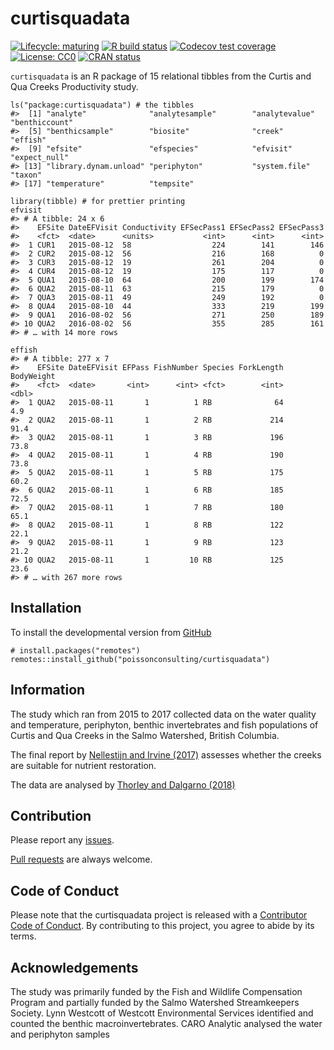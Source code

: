 <!-- README.md is generated from README.Rmd. Please edit that file -->
curtisquadata
=============

<!-- badges: start -->
[![Lifecycle:
maturing](https://img.shields.io/badge/lifecycle-maturing-blue.svg)](https://www.tidyverse.org/lifecycle/#maturing)
[![R build
status](https://github.com/poissonconsulting/curtisquadata/workflows/R-CMD-check/badge.svg)](https://github.com/poissonconsulting/curtisquadata/actions)
[![Codecov test
coverage](https://codecov.io/gh/poissonconsulting/curtisquadata/branch/master/graph/badge.svg)](https://codecov.io/gh/poissonconsulting/curtisquadata?branch=master)
[![License:
CC0](https://img.shields.io/badge/License-CC0-green.svg)](https://creativecommons.org/publicdomain/zero/1.0/legalcode)
[![CRAN
status](https://www.r-pkg.org/badges/version/curtisquadata)](https://CRAN.R-project.org/package=curtisquadata)
<!-- badges: end -->

`curtisquadata` is an R package of 15 relational tibbles from the Curtis
and Qua Creeks Productivity study.

    ls("package:curtisquadata") # the tibbles
    #>  [1] "analyte"              "analytesample"        "analytevalue"         "benthiccount"        
    #>  [5] "benthicsample"        "biosite"              "creek"                "effish"              
    #>  [9] "efsite"               "efspecies"            "efvisit"              "expect_null"         
    #> [13] "library.dynam.unload" "periphyton"           "system.file"          "taxon"               
    #> [17] "temperature"          "tempsite"

    library(tibble) # for prettier printing
    efvisit
    #> # A tibble: 24 x 6
    #>    EFSite DateEFVisit Conductivity EFSecPass1 EFSecPass2 EFSecPass3
    #>    <fct>  <date>      <units>           <int>      <int>      <int>
    #>  1 CUR1   2015-08-12  58                  224        141        146
    #>  2 CUR2   2015-08-12  56                  216        168          0
    #>  3 CUR3   2015-08-12  19                  261        204          0
    #>  4 CUR4   2015-08-12  19                  175        117          0
    #>  5 QUA1   2015-08-10  64                  200        199        174
    #>  6 QUA2   2015-08-11  63                  215        179          0
    #>  7 QUA3   2015-08-11  49                  249        192          0
    #>  8 QUA4   2015-08-10  44                  333        219        199
    #>  9 QUA1   2016-08-02  56                  271        250        189
    #> 10 QUA2   2016-08-02  56                  355        285        161
    #> # … with 14 more rows

    effish
    #> # A tibble: 277 x 7
    #>    EFSite DateEFVisit EFPass FishNumber Species ForkLength BodyWeight
    #>    <fct>  <date>       <int>      <int> <fct>        <int>      <dbl>
    #>  1 QUA2   2015-08-11       1          1 RB              64        4.9
    #>  2 QUA2   2015-08-11       1          2 RB             214       91.4
    #>  3 QUA2   2015-08-11       1          3 RB             196       73.8
    #>  4 QUA2   2015-08-11       1          4 RB             190       73.8
    #>  5 QUA2   2015-08-11       1          5 RB             175       60.2
    #>  6 QUA2   2015-08-11       1          6 RB             185       72.5
    #>  7 QUA2   2015-08-11       1          7 RB             180       65.1
    #>  8 QUA2   2015-08-11       1          8 RB             122       22.1
    #>  9 QUA2   2015-08-11       1          9 RB             123       21.2
    #> 10 QUA2   2015-08-11       1         10 RB             125       23.6
    #> # … with 267 more rows

Installation
------------

<!-- To install the latest release from [CRAN](https://cran.r-project.org) -->
To install the developmental version from
[GitHub](https://github.com/poissonconsulting/curtisquadata)

    # install.packages("remotes")
    remotes::install_github("poissonconsulting/curtisquadata")

Information
-----------

The study which ran from 2015 to 2017 collected data on the water
quality and temperature, periphyton, benthic invertebrates and fish
populations of Curtis and Qua Creeks in the Salmo Watershed, British
Columbia.

The final report by [Nellestijn and Irvine
(2017)](http://a100.gov.bc.ca/appsdata/acat/documents/r52848/COL_F17_F_1410_1507656727296_7649412937.pdf)
assesses whether the creeks are suitable for nutrient restoration.

The data are analysed by [Thorley and Dalgarno
(2018)](https://www.poissonconsulting.ca/analyses/curtis-qua-prod-17/)

Contribution
------------

Please report any
[issues](https://github.com/poissonconsulting/pkgtemplate/issues).

[Pull requests](https://github.com/poissonconsulting/pkgtemplate/pulls)
are always welcome.

Code of Conduct
---------------

Please note that the curtisquadata project is released with a
[Contributor Code of
Conduct](https://contributor-covenant.org/version/2/0/CODE_OF_CONDUCT.html).
By contributing to this project, you agree to abide by its terms.

Acknowledgements
----------------

The study was primarily funded by the Fish and Wildlife Compensation
Program and partially funded by the Salmo Watershed Streamkeepers
Society. Lynn Westcott of Westcott Environmental Services identified and
counted the benthic macroinvertebrates. CARO Analytic analysed the water
and periphyton samples
